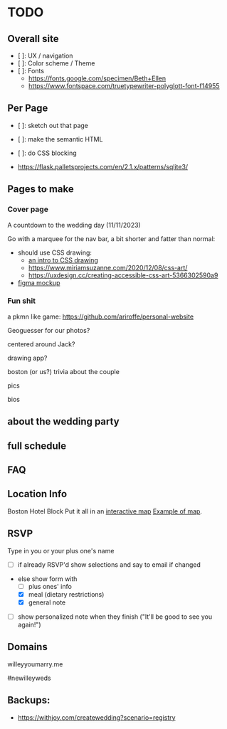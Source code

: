# TODO

## Overall site

* [ ]: UX / navigation
* [ ]: Color scheme / Theme
* [ ]: Fonts
  * https://fonts.google.com/specimen/Beth+Ellen
  * https://www.fontspace.com/truetypewriter-polyglott-font-f14955


## Per Page

* [ ]: sketch out that page
* [ ]: make the semantic HTML
* [ ]: do CSS blocking

* https://flask.palletsprojects.com/en/2.1.x/patterns/sqlite3/

## Pages to make

### Cover page

A countdown to the wedding day (11/11/2023)

Go with a marquee for the nav bar, a bit shorter and fatter than normal:
* should use CSS drawing: 
  * [an intro to CSS drawing](https://redstapler.co/css-drawing-tutorial-for-beginners/)
  * https://www.miriamsuzanne.com/2020/12/08/css-art/
  * https://uxdesign.cc/creating-accessible-css-art-5366302590a9
* [figma mockup](https://www.figma.com/file/oA5YCBuW6AXurjvvLo6I7J/Untitled?node-id=0%3A1)

### Fun shit

a pkmn like game: https://github.com/ariroffe/personal-website

Geoguesser for our photos?

centered around Jack?

drawing app?

boston (or us?) trivia about the couple

pics

bios

## about the wedding party

## full schedule

## FAQ

## Location Info

Boston
Hotel Block
Put it all in an [interactive map](https://www.mapbox.com/solutions/interactive-storytelling)
[Example of map](https://thadk.net/mattapan-mapping-narrative/example/bike-philly/).

## RSVP

Type in you or your plus one's name
* [ ] if already RSVP'd show selections and say to email if changed
* else show form with
  * [ ] plus ones' info
  * [x] meal (dietary restrictions)
  * [x] general note
* [ ] show personalized note when they finish ("It'll be good to see you again!")

## Domains
willeyyoumarry.me

#newilleyweds


## Backups:

* https://withjoy.com/createwedding?scenario=registry
